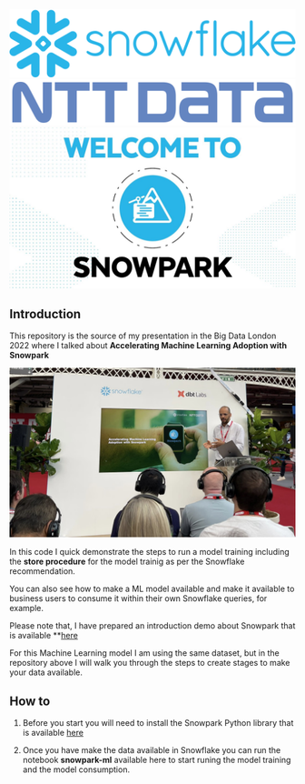 ![Snowflake](images/Snowflake_Logo.svg.png)
![NTT DATA](images/2560px-NTT-Data-Logo.svg.png)
![Snowpark](images/welcome.jpg)

## Introduction

This repository is the source of my presentation in the Big Data London 2022 where I talked about **Accelerating Machine Learning Adoption with Snowpark** 

![BigDataLondon](images/snowflake_big_data_london_2022.jpg)

In this code I quick demonstrate the steps to run a model training including the **store procedure** for the model trainig as per the Snowflake recommendation.

You can also see how to make a ML model available and make it available to business users to consume it within their own Snowflake queries, for example.

Please note that, I have prepared an introduction demo about Snowpark that is available **[here](https://github.com/MauricioLins/snowpark-quickdemo)

For this Machine Learning model I am using the same dataset, but in the repository above I will walk you through the steps to create stages to make your data available.

## How to

1. Before you start you will need to install the Snowpark Python library that is available [here](https://pypi.org/project/snowflake-snowpark-python/)

2. Once you have make the data available in Snowflake you can run the notebook **snowpark-ml** available here to start runing the model training and the model consumption.